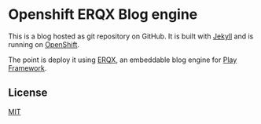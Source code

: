 # Openshift ERQX Blog engine

This is a blog hosted as git repository on GitHub. It is built with [Jekyll](http://jekyllrb.com/) and is running on [OpenShift](https://www.openshift.com/).

The point is deploy it using [ERQX](https://github.com/jroper/erqx), an embeddable blog engine for [Play Framework](https://www.playframework.com/).



## License

[MIT](http://opensource.org/licenses/MIT)
